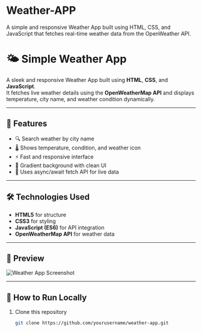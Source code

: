 # Weather-APP
A simple and responsive Weather App built using HTML, CSS, and JavaScript that fetches real-time weather data from the OpenWeather API.
# 🌤️ Simple Weather App

A sleek and responsive Weather App built using **HTML**, **CSS**, and **JavaScript**.  
It fetches live weather details using the **OpenWeatherMap API** and displays temperature, city name, and weather condition dynamically.

---

## 🚀 Features
- 🔍 Search weather by city name  
- 🌡️ Shows temperature, condition, and weather icon  
- ⚡ Fast and responsive interface  
- 🎨 Gradient background with clean UI  
- 🧠 Uses async/await fetch API for live data

---

## 🛠️ Technologies Used
- **HTML5** for structure  
- **CSS3** for styling  
- **JavaScript (ES6)** for API integration  
- **OpenWeatherMap API** for weather data  

---

## 📸 Preview
![Weather App Screenshot](https://openweathermap.org/themes/openweathermap/assets/img/logo_white_cropped.png)

---

## 🧩 How to Run Locally
1. Clone this repository  
   ```bash
   git clone https://github.com/yourusername/weather-app.git

